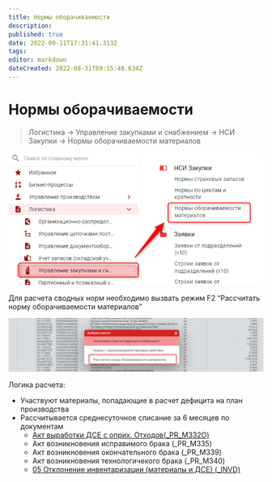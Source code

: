 ```yaml
---
title: Нормы оборачиваемости
description: 
published: true
date: 2022-09-11T17:31:41.313Z
tags: 
editor: markdown
dateCreated: 2022-08-31T09:15:40.634Z
---
```


# Нормы оборачиваемости

>Логистика → Управление закупками и снабжением → НСИ Закупки → Нормы оборачиваемости материалов

![](<../../assets/0 (55)1.png>)

Для расчета сводных норм необходимо вызвать режим F2 “Рассчитать норму оборачиваемости материалов”

![](<../../assets/1 (6)1.png>)

Логика расчета:

* Участвуют материалы, попадающие в расчет дефицита на план производства
* Рассчитывается среднесуточное списание за 6 месяцев по документам
  * [Акт выработки ДСЕ с оприх. Отходов(\_PR\_M332O)](../../uchet/dokumenty-vyrabotki/vyrabotka/akt-vyrabotki.md)
  * Акт возникновения исправимого брака (\_PR\_M335)
  * Акт возникновения окончательного брака (\_PR\_M339)
  * Акт возникновения технологичекого брака (\_PR\_M340)
  * [05 Отклонение инвентаризации (материалы и ДСЕ) (\_INVD)](../../uchet/inventarizaciya/dokumenty-inventarizacii/otklonenie-inventarizacii.md)
